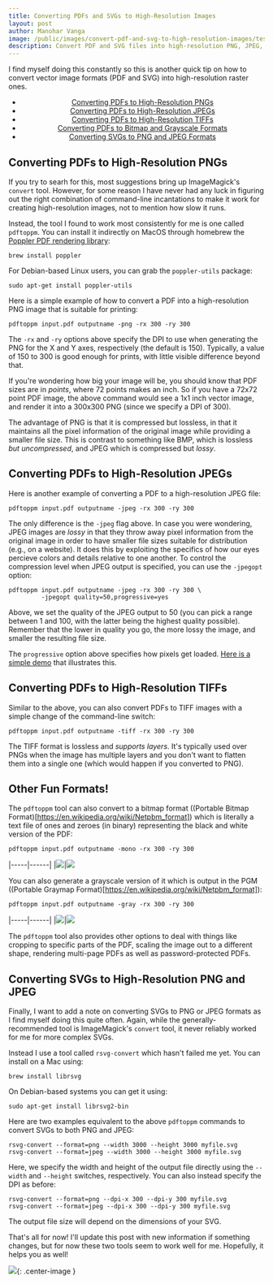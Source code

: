 ```yaml
---
title: Converting PDFs and SVGs to High-Resolution Images
layout: post
author: Manohar Vanga
image: /public/images/convert-pdf-and-svg-to-high-resolution-images/test-1-mono.jpg
description: Convert PDF and SVG files into high-resolution PNG, JPEG, and TIFF images
---
```


I find myself doing this constantly so 
this is another quick tip on how to convert vector image formats (PDF and SVG) into
high-resolution raster ones.

<ul align="center" class="half">
<li class='nostyle'><a class="toce" href="#a">Converting PDFs to High-Resolution PNGs</a></li>
<li class='nostyle'><a class="toce" href="#b">Converting PDFs to High-Resolution JPEGs</a></li>
<li class='nostyle'><a class="toce" href="#c">Converting PDFs to High-Resolution TIFFs</a></li>
<li class='nostyle'><a class="toce" href="#d">Converting PDFs to Bitmap and Grayscale Formats</a></li>
<li class='nostyle'><a class="toce" href="#e">Converting SVGs to PNG and JPEG Formats</a></li>
</ul>

<a name="a"></a>
## Converting PDFs to High-Resolution PNGs

If you try to searh for this, most suggestions bring up ImageMagick's `convert` tool.
However, for some reason I have never had any luck in figuring out the right combination
of command-line incantations to make it work for creating high-resolution images, not to
mention how slow it runs.

Instead, the tool I found to work most consistently for me is one called `pdftoppm`.
You can install it indirectly on MacOS through homebrew the [Poppler PDF rendering
library](https://poppler.freedesktop.org/):

    brew install poppler

For Debian-based Linux users, you can grab the `poppler-utils` package:

    sudo apt-get install poppler-utils 

Here is a simple example of how to convert a PDF into a high-resolution PNG image that
is suitable for printing:

    pdftoppm input.pdf outputname -png -rx 300 -ry 300

The `-rx` and `-ry` options above specify the DPI to use when generating the PNG for the
X and Y axes, respectively (the default is 150). Typically, a value of 150 to 300 is good
enough for prints, with little visible difference beyond that.

If you're wondering how big your image will be, you should know that PDF sizes are in
_points_, where 72 points makes an inch. So if you have a 72x72 point PDF image, the
above command would see a 1x1 inch vector image, and render it into a 300x300 PNG (since
we specify a DPI of 300).

The advantage of PNG is that it is compressed but lossless, in that it maintains all the
pixel information of the original image while providing a smaller file size. This is
contrast to something like BMP, which is lossless _but uncompressed_, and JPEG which is
compressed but _lossy_.

<a name="b"></a>
## Converting PDFs to High-Resolution JPEGs

Here is another example of converting a PDF to a high-resolution JPEG file:

    pdftoppm input.pdf outputname -jpeg -rx 300 -ry 300

The only difference is the `-jpeg` flag above. In case you were wondering, JPEG images
are _lossy_ in that they throw away pixel information from the original image in order
to have smaller file sizes suitable for distribution (e.g., on a website). It does this
by exploiting the specifics of how our eyes percieve colors and details relative to one
another.
To control the compression level when JPEG output is specified, you can use the `-jpegopt`
option:

    pdftoppm input.pdf outputname -jpeg -rx 300 -ry 300 \
             -jpegopt quality=50,progressive=yes

Above, we set the quality of the JPEG output to 50 (you can pick a range between 1 and
100, with the latter being the highest quality possible). Remember that the lower in
quality you go, the more lossy the image, and smaller the resulting file size.

The `progressive` option above specifies how pixels get loaded. [Here is a simple demo](http://pooyak.com/p/progjpeg/)
that illustrates this.

<a name="c"></a>
## Converting PDFs to High-Resolution TIFFs

Similar to the above, you can also convert PDFs to TIFF images with a simple change of
the command-line switch:

    pdftoppm input.pdf outputname -tiff -rx 300 -ry 300

The TIFF format is lossless and _supports layers_. It's typically used over PNGs when the
image has multiple layers and you don't want to flatten them into a single one (which
would happen if you converted to PNG).

<a name="d"></a>
## Other Fun Formats!

The `pdftoppm` tool can also convert to a bitmap format ((Portable Bitmap Format)[https://en.wikipedia.org/wiki/Netpbm_format])
which is literally a text file of ones and zeroes (in binary) representing the black and
white version of the PDF:

    pdftoppm input.pdf outputname -mono -rx 300 -ry 300

|-----|------|
|![](/public/images/convert-pdf-and-svg-to-high-resolution-images/test-1.jpg)|![](/public/images/convert-pdf-and-svg-to-high-resolution-images/test-1-mono.jpg)

You can also generate a grayscale version of it which is output in the PGM ((Portable Graymap Format)[https://en.wikipedia.org/wiki/Netpbm_format]):

    pdftoppm input.pdf outputname -gray -rx 300 -ry 300

|-----|------|
|![](/public/images/convert-pdf-and-svg-to-high-resolution-images/test-1.jpg)|![](/public/images/convert-pdf-and-svg-to-high-resolution-images/test-1-gray.jpg)

The `pdftoppm` tool also provides other options to deal with things like cropping to
specific parts of the PDF, scaling the image out to a different shape, rendering
multi-page PDFs as well as password-protected PDFs.

<a name="e"></a>
## Converting SVGs to High-Resolution PNG and JPEG

Finally, I want to add a note on converting SVGs to PNG or JPEG formats as I find myself
doing this quite often. Again, while the generally-recommended tool is ImageMagick's
`convert` tool, it never reliably worked for me for more complex SVGs.

Instead I use a tool called `rsvg-convert` which hasn't failed me yet.
You can install on a Mac using:

    brew install librsvg

On Debian-based systems you can get it using:

    sudo apt-get install librsvg2-bin

Here are two examples equivalent to the above `pdftoppm` commands to convert SVGs to both
PNG and JPEG:

    rsvg-convert --format=png --width 3000 --height 3000 myfile.svg
    rsvg-convert --format=jpeg --width 3000 --height 3000 myfile.svg

Here, we specify the width and height of the output file directly using the `--width` and
`--height` switches, respectively. You can also instead specify the DPI as before:

    rsvg-convert --format=png --dpi-x 300 --dpi-y 300 myfile.svg
    rsvg-convert --format=jpeg --dpi-x 300 --dpi-y 300 myfile.svg

The output file size will depend on the dimensions of your SVG.

That's all for now! I'll update this post with new information if something changes, but
for now these two tools seem to work well for me. Hopefully, it helps you as well!

![](/public/images/end.gif){: .center-image }
